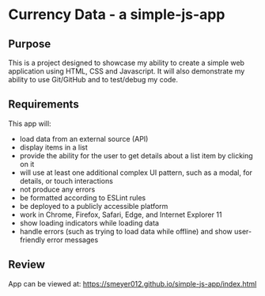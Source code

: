# Currency Data - a simple-js-app

## Purpose

This is a project designed to showcase my ability to create a simple web application using HTML, CSS and Javascript. It will also demonstrate my ability to use Git/GitHub and to test/debug my code.

## Requirements

This app will:
- load data from an external source (API)
- display items in a list
- provide the ability for the user to get details about a list item by clicking on it
- will use at least one additional complex UI pattern, such as a modal, for details, or touch interactions
- not produce any errors
- be formatted according to ESLint rules
- be deployed to a publicly accessible platform
- work in Chrome, Firefox, Safari, Edge, and Internet Explorer 11
- show loading indicators while loading data
- handle errors (such as trying to load data while offline) and show user-friendly error messages

## Review

App can be viewed at: https://smeyer012.github.io/simple-js-app/index.html
